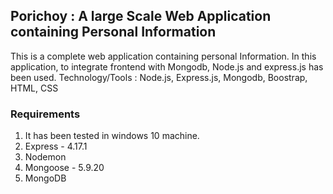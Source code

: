 ## Porichoy : A large Scale Web Application containing Personal Information
This is a complete web application containing personal Information. In this application, to integrate frontend with Mongodb, Node.js and express.js has been used.
Technology/Tools : Node.js, Express.js, Mongodb, Boostrap, HTML, CSS

### Requirements
1. It has been tested in windows 10 machine. 
2. Express - 4.17.1
3. Nodemon
4. Mongoose - 5.9.20
5. MongoDB


